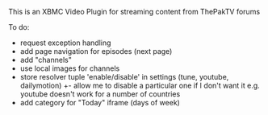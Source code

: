 This is an XBMC Video Plugin for streaming content from ThePakTV forums


To do:

- request exception handling
- add page navigation for episodes (next page)
- add "channels"
- use local images for channels
- store resolver tuple 'enable/disable' in settings (tune, youtube, dailymotion)
    +- allow me to disable a particular one if I don't want it
        e.g. youtube doesn't work for a number of countries
- add category for "Today" iframe (days of week)
